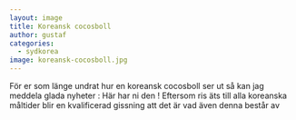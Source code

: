 ```yaml
---
layout: image
title: Koreansk cocosboll
author: gustaf
categories:
  - sydkorea
image: koreansk-cocosboll.jpg
---
```


För er som länge undrat hur en koreansk cocosboll ser ut så kan jag meddela glada nyheter : Här har ni den ! Eftersom ris äts till alla koreanska måltider blir en kvalificerad gissning att det är vad även denna består av